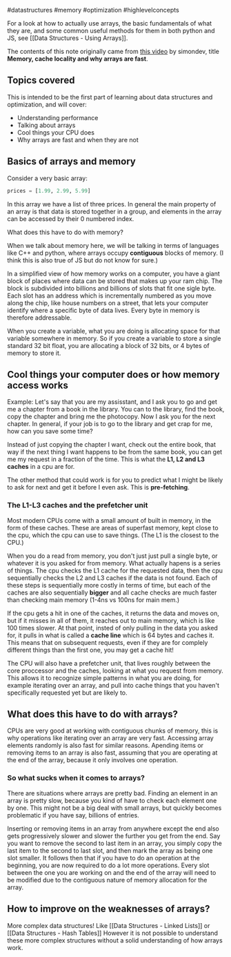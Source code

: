 #datastructures #memory #optimization #highlevelconcepts 

For a look at how to actually use arrays, the basic fundamentals of what they are, and some common useful methods for them in both python and JS, see [[Data Structures - Using Arrays]].

The contents of this note originally came from [this video](https://www.youtube.com/watch?v=247cXLkYt2M&list=PLRL3Z3lpLmH0FiSWovfiBtxNczQg0Hzry&index=1) by simondev, title **Memory, cache locality and why arrays are fast**.

## Topics covered
This is intended to be the first part of learning about data structures and optimization, and will cover:
- Understanding performance
- Talking about arrays
- Cool things your CPU does
- Why arrays are fast and when they are not

## Basics of arrays and memory
Consider a very basic array:
```python
prices = [1.99, 2.99, 5.99]
```
In this array we have a list of three prices. In general the main property of an array is that data is stored together in a group, and elements in the array can be accessed by their 0 numbered index.

What does this have to do with memory?

When we talk about memory here, we will be talking in terms of languages like C++ and python, where arrays occupy **contiguous** blocks of memory. (I think this is also true of JS but do not know for sure.) 

In a simplified view of how memory works on a computer, you have a giant block of places where data can be stored that makes up your ram chip. The block is subdivided into billions and billions of slots that fit one sigle byte. Each slot has an address which is incrementally numbered as you move along the chip, like house numbers on a street, that lets your computer identify where a specific byte of data lives. Every byte in memory is therefore addressable.

When you create a variable, what you are doing is allocating space for that variable somewhere in memory. So if you create a variable to store a single standard 32 bit float, you are allocating a block of 32 bits, or 4 bytes of memory to store it.

## Cool things your computer does or how memory access works
Example: 
Let's say that you are my assisstant, and I ask you to go and get me a chapter from a book in the library. You can to the library, find the book, copy the chapter and bring me the photocopy. Now I ask you for the next chapter. In general, if your job is to go to the library and get crap for me, how can you save some time?

Instead of just copying the chapter I want, check out the entire book, that way if the next thing I want happens to be from the same book, you can get me my request in a fraction of the time.
This is what the **L1, L2 and L3 caches** in a cpu are for. 

The other method that could work is for you to predict what I might be likely to ask for next and get it before I even ask. This is **pre-fetching**.

### The L1-L3 caches and the prefetcher unit
Most modern CPUs come with a small amount of built in memory, in the form of these caches. These are areas of superfast memory, kept close to the cpu, which the cpu can use to save things. (The L1 is the closest to the CPU.) 

When you do a read from memory, you don't just just pull a single byte, or whatever it is you asked for from memory. What actually hapens is a series of things. The cpu checks the L1 cache for the requested data, then the cpu sequentially checks the L2 and L3 caches if the data is not found. Each of these steps is sequentially more costly in terms of time, but each of the caches are also sequentially **bigger** and all cache checks are much faster than checking main memory (1-4ns vs 100ns for main mem.) 

If the cpu gets a hit in one of the caches, it returns the data and moves on, but if it misses in all of them, it reaches out to main memory, which is like 100 times slower. At that point, insted of only pulling in the data you asked for, it pulls in what is called a **cache line** which is 64 bytes and caches it. This means that on subsequent requests, even if they are for complely different things than the first one, you may get a cache hit! 

The CPU will also have a prefetcher unit, that lives roughly between the core proccessor and the caches, looking at what you request from memory. This allows it to recognize simple patterns in what you are doing, for example iterating over an array, and pull into cache things that you haven't specifically requested yet but are likely to. 

## What does this have to do with arrays?
CPUs are very good at working with contiguous chunks of memory, this is why operations like iterating over an array are very fast. Accessing array elements randomly is also fast for similar reasons. Apending items or removing items to an array is also fast, assuming that you are operating at the end of the array, because it only involves one operation.

### So what sucks when it comes to arrays?
There are situations where arrays are pretty bad. Finding an element in an array is pretty slow, because you kind of have to check each element one by one. This might not be a big deal with small arrays, but quickly becomes problematic if you have say, billions of entries.

Inserting or removing items in an array from anywhere except the end also gets progressively slower and slower the further you get from the end. Say you want to remove the second to last item in an array, you simply copy the last item to the second to last slot, and then mark the array as being one slot smaller. It follows then that if you have to do an operation at the beginning, you are now required to do a lot more operations. Every slot between the one you are working on and the end of the array will need to be modified due to the contiguous nature of memory allocation for the array.

## How to improve on the weaknesses of arrays?
More complex data structures! Like [[Data Structures - Linked Lists]] or [[Data Structures - Hash Tables]]
However it is not possible to understand these more complex structures without a solid understanding of how arrays work.